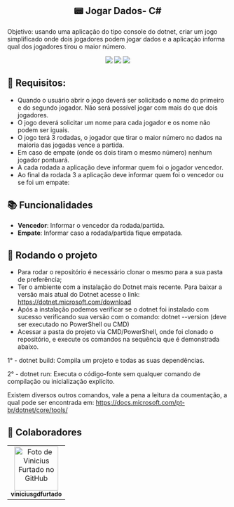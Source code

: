 ## <h2 align="center">:pager: Jogar Dados- C#</h2>
Objetivo: usando uma aplicação do tipo console do dotnet, criar um jogo simplificado onde dois jogadores podem jogar dados e a aplicação informa qual dos jogadores tirou o maior número.

<p align="center">
  <img src="https://img.shields.io/static/v1?label=.Net&message=framework&color=blue&style=for-the-badge&logo=.Net"/>  
  <img src="https://img.shields.io/static/v1?label=CSharp&message=language&color=blue&style=for-the-badge&logo=CSharp"/>  
  <img src="http://img.shields.io/static/v1?label=STATUS&message=CONCLUIDO&color=GREEN&style=for-the-badge"/>
</p>

## :bookmark: Requisitos:
* Quando o usuário abrir o jogo deverá ser solicitado o nome do primeiro e do segundo jogador. Não será possível jogar com mais do que dois jogadores.
* O jogo deverá solicitar um nome para cada jogador e os nome não podem ser iguais.
* O jogo terá 3 rodadas, o jogador que tirar o maior número no dados na maioria das jogadas vence a partida.
* Em caso de empate (onde os dois tiram o mesmo número) nenhum jogador pontuará.
* A cada rodada a aplicação deve informar quem foi o jogador vencedor. 
* Ao final da rodada 3 a aplicação deve informar quem foi o vencedor ou se foi um empate:

## :books: Funcionalidades
* <b>Vencedor</b>: Informar o vencedor da rodada/partida.
* <b>Empate</b>: Informar caso a rodada/partida fique empatada.

## :rocket: Rodando o projeto
* Para rodar o repositório é necessário clonar o mesmo para a sua pasta de preferência;
* Ter o ambiente com a instalação do Dotnet mais recente. Para baixar a versão mais atual do Dotnet acesse o link: https://dotnet.microsoft.com/download
* Após a instalação podemos verificar se o dotnet foi instalado com sucesso verificando sua versão com o comando: dotnet --version (deve ser executado no PowerShell ou CMD)
* Acessar a pasta do projeto via CMD/PowerShell, onde foi clonado o repositório, e execute os comandos na sequência que é demonstrada abaixo.
  
1° - dotnet build: Compila um projeto e todas as suas dependências.

2° - dotnet run: Executa o código-fonte sem qualquer comando de compilação ou inicialização explícito.

Existem diversos outros comandos, vale a pena a leitura da coumentação, a qual pode ser encontrada em: https://docs.microsoft.com/pt-br/dotnet/core/tools/

## :handshake: Colaboradores
<table>
  <tr>
    <td align="center">
      <a href="https://github.com/viniciusgdfurtado">
        <img src="https://avatars.githubusercontent.com/u/82420738?v=4" width="100px;" alt="Foto de Vinicius Furtado no GitHub"/><br>
        <sub>
          <b>viniciusgdfurtado</b>
        </sub>
      </a>
    </td>
  </tr>
</table>
